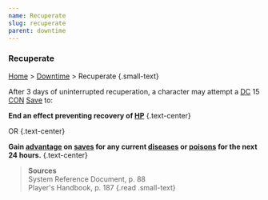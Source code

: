 ```yaml
---
name: Recuperate
slug: recuperate
parent: downtime
---
```

### Recuperate
[Home](dm-operations-center) > [Downtime](downtime) > Recuperate {.small-text}

After 3 days of uninterrupted recuperation, a character may attempt a [DC](difficulty-class) 15 [CON](constitution) [Save](saving-throw) to:

**End an effect preventing recovery of [HP](hit-points)** {.text-center}

OR {.text-center}
 
**Gain [advantage](advantage-and-disadvantage) on [saves](saving-throw) for any current [diseases](diseases) or [poisons](poisons) for the next 24 hours.** {.text-center}

> **Sources** <br/>
> System Reference Document, p. 88<br/>
> Player's Handbook, p. 187
{.read .small-text} 